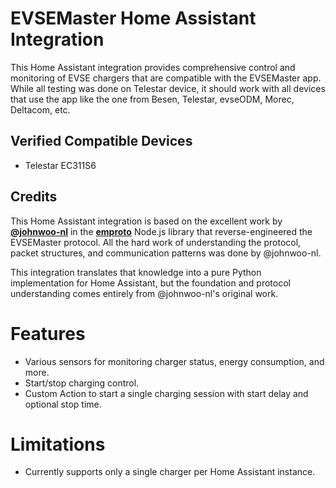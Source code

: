# EVSEMaster Home Assistant Integration

This Home Assistant integration provides comprehensive control and monitoring of EVSE chargers that are compatible with the EVSEMaster app. While all testing was done on Telestar device, it should work with all devices that use the app like the one from Besen, Telestar, evseODM, Morec, Deltacom, etc.

## Verified Compatible Devices
- Telestar EC311S6

## Credits

This Home Assistant integration is based on the excellent work by **[@johnwoo-nl](https://github.com/johnwoo-nl)** in the **[emproto](https://github.com/johnwoo-nl/emproto)** Node.js library that reverse-engineered the EVSEMaster protocol. All the hard work of understanding the protocol, packet structures, and communication patterns was done by @johnwoo-nl.

This integration translates that knowledge into a pure Python implementation for Home Assistant, but the foundation and protocol understanding comes entirely from @johnwoo-nl's original work.

# Features
- Various sensors for monitoring charger status, energy consumption, and more.
- Start/stop charging control.
- Custom Action to start a single charging session with start delay and optional stop time.

# Limitations
- Currently supports only a single charger per Home Assistant instance.